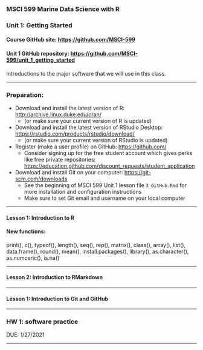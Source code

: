 ### MSCI 599 Marine Data Science with R
### Unit 1: Getting Started

#### Course GitHub site: https://github.com/MSCI-599

#### Unit 1 GitHub repository: https://github.com/MSCI-599/unit_1_getting_started

Introductions to the major software that we will use in this class.

***

### Preparation:

-  Download and install the latest version of R: http://archive.linux.duke.edu/cran/
   + (or make sure your current version of R is updated)
-  Download and install the latest version of RStudio Desktop: https://rstudio.com/products/rstudio/download/
   + (or make sure your current version of RStudio is updated)
-  Register (make a user profile) on GitHub: https://github.com/
   + Consider signing up for the free student account which gives perks like free private repositories: https://education.github.com/discount_requests/student_application
-  Download and install Git on your computer: https://git-scm.com/downloads
   +  See the beginning of MSCI 599 Unit 1 lesson file `3_GitHub.Rmd` for more installation and configuration instructions
   +  Make sure to set Git email and username on your local computer


***

#### Lesson 1: Introduction to R
#### New functions: 
print(), c(), typeof(), length(), seq(), rep(), matrix(), class(), array(), list(), data.frame(), round(), mean(), install.packages(), library(), as.character(), as.numceric(), is.na()

***

#### Lesson 2: Introduction to RMarkdown

***

#### Lesson 1: Introduction to Git and GitHub

***

### HW 1: software practice  
DUE: 1/27/2021

***


